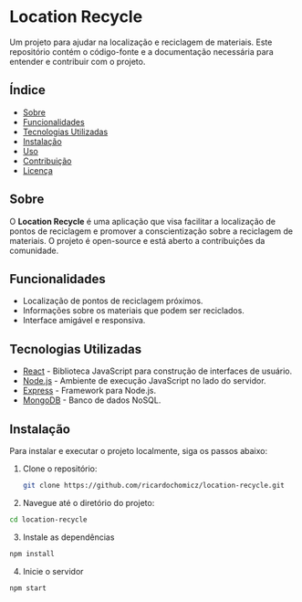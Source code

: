 # Location Recycle

Um projeto para ajudar na localização e reciclagem de materiais. Este repositório contém o código-fonte e a documentação necessária para entender e contribuir com o projeto.

## Índice

- [Sobre](#sobre)
- [Funcionalidades](#funcionalidades)
- [Tecnologias Utilizadas](#tecnologias-utilizadas)
- [Instalação](#instalação)
- [Uso](#uso)
- [Contribuição](#contribuição)
- [Licença](#licença)

## Sobre

O **Location Recycle** é uma aplicação que visa facilitar a localização de pontos de reciclagem e promover a conscientização sobre a reciclagem de materiais. O projeto é open-source e está aberto a contribuições da comunidade.

## Funcionalidades

- Localização de pontos de reciclagem próximos.
- Informações sobre os materiais que podem ser reciclados.
- Interface amigável e responsiva.

## Tecnologias Utilizadas

- [React](https://reactjs.org/) - Biblioteca JavaScript para construção de interfaces de usuário.
- [Node.js](https://nodejs.org/) - Ambiente de execução JavaScript no lado do servidor.
- [Express](https://expressjs.com/) - Framework para Node.js.
- [MongoDB](https://www.mongodb.com/) - Banco de dados NoSQL.

## Instalação

Para instalar e executar o projeto localmente, siga os passos abaixo:

1. Clone o repositório:
   ```bash
   git clone https://github.com/ricardochomicz/location-recycle.git

2. Navegue até o diretório do projeto:
  ```bash
  cd location-recycle
  ````

3. Instale as dependências
  ```bash
  npm install
  ````

4. Inicie o servidor
  ```bash
  npm start
  ````
